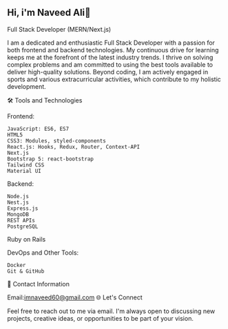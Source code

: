 ## Hi, i'm Naveed Ali👋
Full Stack Developer (MERN/Next.js)

I am a dedicated and enthusiastic Full Stack Developer with a passion for both frontend and backend technologies. My continuous drive for learning keeps me at the forefront of the latest industry trends. I thrive on solving complex problems and am committed to using the best tools available to deliver high-quality solutions. Beyond coding, I am actively engaged in sports and various extracurricular activities, which contribute to my holistic development.

🛠️ Tools and Technologies

Frontend:

    JavaScript: ES6, ES7
    HTML5
    CSS3: Modules, styled-components
    React.js: Hooks, Redux, Router, Context-API
    Next.js
    Bootstrap 5: react-bootstrap
    Tailwind CSS
    Material UI
    
Backend:

    Node.js
    Nest.js
    Express.js
    MongoDB
    REST APIs
    PostgreSQL
   Ruby on Rails
   
DevOps and Other Tools:

    Docker
    Git & GitHub 
    
📧 Contact Information

Email:imnaveed60@gmail.com
🌐 Let's Connect

Feel free to reach out to me via email. I'm always open to discussing new projects, creative ideas, or opportunities to be part of your vision.
